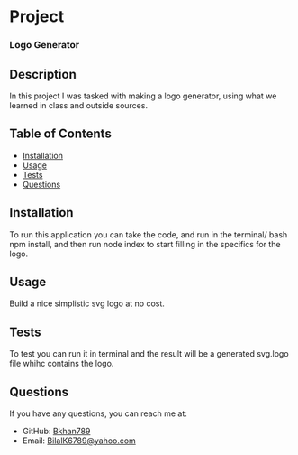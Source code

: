 # Project
### Logo Generator

## Description

In this project I was tasked with making a logo generator, using what we learned in class and outside sources.

## Table of Contents

- [Installation](#installation)
- [Usage](#usage)
- [Tests](#tests)
- [Questions](#questions)

## Installation

To run this application you can take the code, and run in the terminal/ bash npm install, and then run node index to start filling in the specifics for the logo.

## Usage

Build a nice simplistic svg logo at no cost.


## Tests

To test you can run it in terminal and the result will be a generated svg.logo file whihc contains the logo.

## Questions

If you have any questions, you can reach me at:

- GitHub: [Bkhan789](https://github.com/Bkhan789)
- Email: [BilalK6789@yahoo.com](mailto:bilalk6789@yahoo.com)
